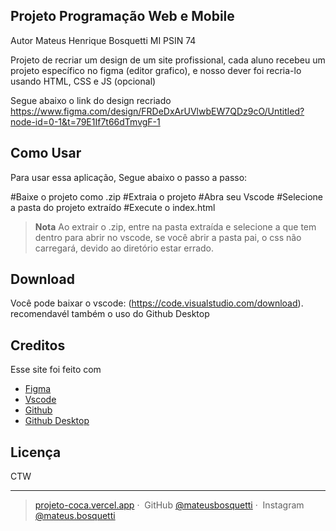 ## Projeto Programação Web e Mobile ##

Autor Mateus Henrique Bosquetti
MI PSIN 74

Projeto de recriar um design de um site profissional, cada aluno recebeu um projeto específico no figma (editor grafico), e nosso dever foi recria-lo usando HTML, CSS e JS (opcional)

Segue abaixo o link do design recriado
https://www.figma.com/design/FRDeDxArUVlwbEW7QDz9cO/Untitled?node-id=0-1&t=79E1If7t66dTmvgF-1


## Como Usar 
Para usar essa aplicação, Segue abaixo o passo a passo:

#Baixe o projeto como .zip
#Extraia o projeto
#Abra seu Vscode
#Selecione a pasta do projeto extraído
#Execute o index.html

> **Nota**
> Ao extrair o .zip, entre na pasta extraída e selecione a que tem dentro para abrir no vscode, se você abrir a pasta pai, o css não carregará, devido ao diretório estar errado.

## Download
Você pode baixar o vscode: (https://code.visualstudio.com/download). recomendavél também o uso do Github Desktop

## Creditos
Esse site foi feito com

- [Figma](https://www.figma.com/login)
- [Vscode](https://code.visualstudio.com/)
- [Github](https://github.com/)
- [Github Desktop](https://desktop.github.com/)

## Licença
CTW

---

> [projeto-coca.vercel.app](https://projeto-coca.vercel.app/)&nbsp;&middot;&nbsp;
> GitHub [@mateusbosquetti](https://github.com/mateusbosquetti)&nbsp;&middot;&nbsp;
> Instagram [@mateus.bosquetti](https://www.instagram.com/mateus.bosquetti/)
